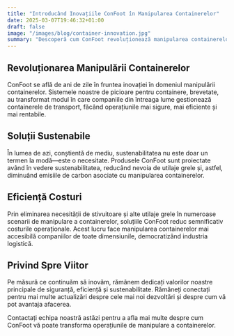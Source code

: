 ```yaml
---
title: "Introducând Inovațiile ConFoot în Manipularea Containerelor"
date: 2025-03-07T19:46:32+01:00
draft: false
image: "/images/blog/container-innovation.jpg"
summary: "Descoperă cum ConFoot revoluționează manipularea containerelor cu cele mai noi inovații și soluții sustenabile."
---
```


## Revoluționarea Manipulării Containerelor

ConFoot se află de ani de zile în fruntea inovației în domeniul manipulării containerelor. Sistemele noastre de picioare pentru containere, brevetate, au transformat modul în care companiile din întreaga lume gestionează containerele de transport, făcând operațiunile mai sigure, mai eficiente și mai rentabile.

## Soluții Sustenabile

În lumea de azi, conștientă de mediu, sustenabilitatea nu este doar un termen la modă—este o necesitate. Produsele ConFoot sunt proiectate având în vedere sustenabilitatea, reducând nevoia de utilaje grele și, astfel, diminuând emisiile de carbon asociate cu manipularea containerelor.

## Eficiență Costuri

Prin eliminarea necesității de stivuitoare și alte utilaje grele în numeroase scenarii de manipulare a containerelor, soluțiile ConFoot reduc semnificativ costurile operaționale. Acest lucru face manipularea containerelor mai accesibilă companiilor de toate dimensiunile, democratizând industria logistică.

## Privind Spre Viitor

Pe măsură ce continuăm să inovăm, rămânem dedicați valorilor noastre principale de siguranță, eficiență și sustenabilitate. Rămâneți conectați pentru mai multe actualizări despre cele mai noi dezvoltări și despre cum vă pot avantaja afacerea.

Contactați echipa noastră astăzi pentru a afla mai multe despre cum ConFoot vă poate transforma operațiunile de manipulare a containerelor.